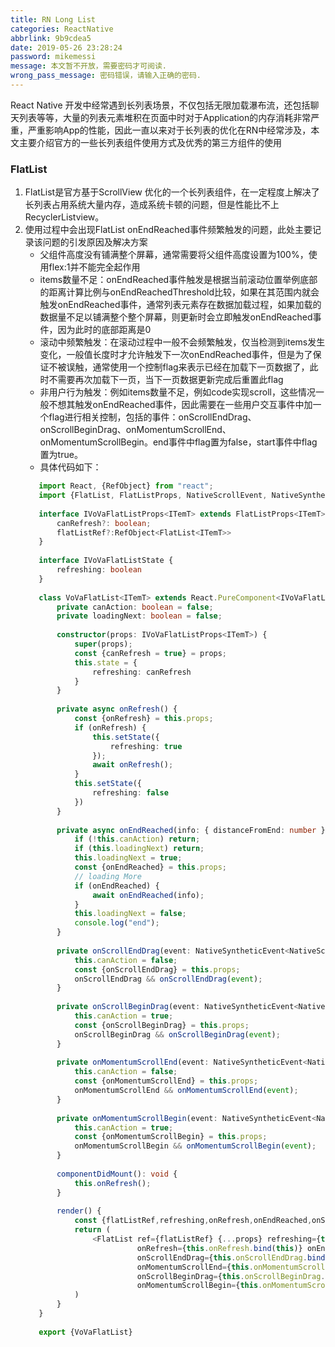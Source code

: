 ```yaml
---
title: RN Long List
categories: ReactNative
abbrlink: 9b9cdea5
date: 2019-05-26 23:28:24
password: mikemessi
message: 本文暂不开放，需要密码才可阅读.
wrong_pass_message: 密码错误，请输入正确的密码.
---
```

 React Native 开发中经常遇到长列表场景，不仅包括无限加载瀑布流，还包括聊天列表等等，大量的列表元素堆积在页面中时对于Application的内存消耗非常严重，严重影响App的性能，因此一直以来对于长列表的优化在RN中经常涉及，本文主要介绍官方的一些长列表组件使用方式及优秀的第三方组件的使用

### FlatList
1. FlatList是官方基于ScrollView 优化的一个长列表组件，在一定程度上解决了长列表占用系统大量内存，造成系统卡顿的问题，但是性能比不上RecyclerListview。
2. 使用过程中会出现FlatList onEndReached事件频繁触发的问题，此处主要记录该问题的引发原因及解决方案
    - 父组件高度没有铺满整个屏幕，通常需要将父组件高度设置为100%，使用flex:1并不能完全起作用
    - items数量不足：onEndReached事件触发是根据当前滚动位置举例底部的距离计算比例与onEndReachedThreshold比较，如果在其范围内就会触发onEndReached事件，通常列表元素存在数据加载过程，如果加载的数据量不足以铺满整个整个屏幕，则更新时会立即触发onEndReached事件，因为此时的底部距离是0
    - 滚动中频繁触发：在滚动过程中一般不会频繁触发，仅当检测到items发生变化，一般值长度时才允许触发下一次onEndReached事件，但是为了保证不被误触，通常使用一个控制flag来表示已经在加载下一页数据了，此时不需要再次加载下一页，当下一页数据更新完成后重置此flag
    - 非用户行为触发：例如items数量不足，例如code实现scroll，这些情况一般不想其触发onEndReached事件，因此需要在一些用户交互事件中加一个flag进行相关控制，包括的事件：onScrollEndDrag、onScrollBeginDrag、onMomentumScrollEnd、onMomentumScrollBegin。end事件中flag置为false，start事件中flag置为true。
    - 具体代码如下：
    ```typescript jsx
       import React, {RefObject} from "react";
       import {FlatList, FlatListProps, NativeScrollEvent, NativeSyntheticEvent} from "react-native";
       
       interface IVoVaFlatListProps<ITemT> extends FlatListProps<ITemT> {
           canRefresh?: boolean;
           flatListRef?:RefObject<FlatList<ITemT>>
       }
       
       interface IVoVaFlatListState {
           refreshing: boolean
       }
       
       class VoVaFlatList<ITemT> extends React.PureComponent<IVoVaFlatListProps<ITemT>, IVoVaFlatListState> {
           private canAction: boolean = false;
           private loadingNext: boolean = false;
       
           constructor(props: IVoVaFlatListProps<ITemT>) {
               super(props);
               const {canRefresh = true} = props;
               this.state = {
                   refreshing: canRefresh
               }
           }
       
           private async onRefresh() {
               const {onRefresh} = this.props;
               if (onRefresh) {
                   this.setState({
                       refreshing: true
                   });
                   await onRefresh();
               }
               this.setState({
                   refreshing: false
               })
           }
       
           private async onEndReached(info: { distanceFromEnd: number }) {
               if (!this.canAction) return;
               if (this.loadingNext) return;
               this.loadingNext = true;
               const {onEndReached} = this.props;
               // loading More
               if (onEndReached) {
                   await onEndReached(info);
               }
               this.loadingNext = false;
               console.log("end");
           }
       
           private onScrollEndDrag(event: NativeSyntheticEvent<NativeScrollEvent>) {
               this.canAction = false;
               const {onScrollEndDrag} = this.props;
               onScrollEndDrag && onScrollEndDrag(event);
           }
       
           private onScrollBeginDrag(event: NativeSyntheticEvent<NativeScrollEvent>) {
               this.canAction = true;
               const {onScrollBeginDrag} = this.props;
               onScrollBeginDrag && onScrollBeginDrag(event);
           }
       
           private onMomentumScrollEnd(event: NativeSyntheticEvent<NativeScrollEvent>) {
               this.canAction = false;
               const {onMomentumScrollEnd} = this.props;
               onMomentumScrollEnd && onMomentumScrollEnd(event);
           }
       
           private onMomentumScrollBegin(event: NativeSyntheticEvent<NativeScrollEvent>) {
               this.canAction = true;
               const {onMomentumScrollBegin} = this.props;
               onMomentumScrollBegin && onMomentumScrollBegin(event);
           }
       
           componentDidMount(): void {
               this.onRefresh();
           }
       
           render() {
               const {flatListRef,refreshing,onRefresh,onEndReached,onScrollEndDrag,onMomentumScrollEnd,onScrollBeginDrag,onMomentumScrollBegin,...props} = this.props;
               return (
                   <FlatList ref={flatListRef} {...props} refreshing={this.state.refreshing}
                             onRefresh={this.onRefresh.bind(this)} onEndReached={this.onEndReached.bind(this)}
                             onScrollEndDrag={this.onScrollEndDrag.bind(this)}
                             onMomentumScrollEnd={this.onMomentumScrollEnd.bind(this)}
                             onScrollBeginDrag={this.onScrollBeginDrag.bind(this)}
                             onMomentumScrollBegin={this.onMomentumScrollBegin.bind(this)}/>
               )
           }
       }
       
       export {VoVaFlatList}

    ```
